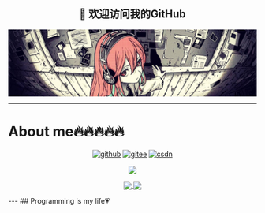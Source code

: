 <h2 align="center">👋 欢迎访问我的GitHub</h2>
<img align='center' src="https://raw.githubusercontent.com/Zzzxs/Image/master/img/%E6%BC%AB%E7%94%BB%E8%83%8C%E6%99%AF%E8%A3%81%E5%88%87.jpg" alt="背景"/>

---

# About me🔥🔥🔥🔥🔥

<p align="center">
  <a href="https://github.com/eternidad33"><img src="https://img.shields.io/badge/GitHub-ff79c6" alt="github"></a>
  <a href="https://gitee.com/eternidad33"><img src="https://img.shields.io/badge/Gitee-fe7300" alt="gitee"></a>
  <a href="https://blog.csdn.net/qq_42907802"><img src="https://img.shields.io/badge/CSDN-cf000e" alt="csdn"></a>
</p>

<p align="center">
<a href="https://github.com/Zzzxs/Zzzxs">
  <img align="center" src="https://github-readme-stats.vercel.app/api?username=Zzzxs&show_icons=true&theme=dark&cache_seconds=86400" />
</a>
</p>

<p align="center">
<a href="https://github.com/anuraghazra/github-readme-stats">
  <img align="center" src="https://github-readme-stats.vercel.app/api/pin/?username=anuraghazra&repo=github-readme-stats&theme=dark" />
</a>
<a href="https://github.com/anuraghazra/convoychat">
  <img align="center" src="https://github-readme-stats.vercel.app/api/pin/?username=anuraghazra&repo=convoychat&theme=dark" />
</a>
</p>
---
## Programming is my life💗
